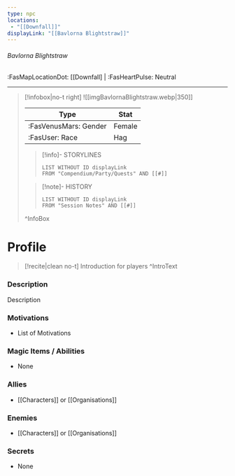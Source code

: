 ```yaml
---
type: npc
locations:
 - "[[Downfall]]"
displayLink: "[[Bavlorna Blightstraw]]"
---
```

###### Bavlorna Blightstraw
<span class="sub2">:FasMapLocationDot: [[Downfall] | :FasHeartPulse: Neutral </span>
___

> [!infobox|no-t right]
> ![[imgBavlornaBlightstraw.webp|350]]
>
> | Type | Stat |
> | ---- | ---- |
> | :FasVenusMars: Gender | Female |
> | :FasUser: Race | Hag |
>
>> [!info]- STORYLINES
>>```dataview
>>LIST WITHOUT ID displayLink
>>FROM "Compendium/Party/Quests" AND [[#]]
>
>>[!note]- HISTORY
>>```dataview
>>LIST WITHOUT ID displayLink
>>FROM "Session Notes" AND [[#]]
>
>^InfoBox

# Profile

> [!recite|clean no-t]
>	Introduction for players
>^IntroText

### Description
Description

### Motivations
- List of Motivations

### Magic Items / Abilities
- None

### Allies
- [[Characters]] or [[Organisations]]

### Enemies
- [[Characters]] or [[Organisations]]

### Secrets
- None